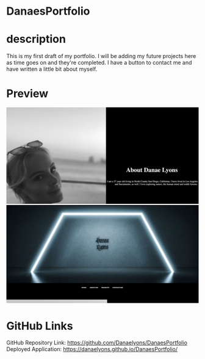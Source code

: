 # DanaesPortfolio
# description
This is my first draft of my portfolio.
I will be adding my future projects here as time goes on and they're completed.
I have a button to contact me and have written a little bit about myself.
# Preview
![portfoliopicture1](images/about-me.png)
![portfoliopicture2](images/hero-nav-bar.png)

# GitHub Links 
GitHub Repository Link: https://github.com/Danaelyons/DanaesPortfolio
Deployed Application: https://danaelyons.github.io/DanaesPortfolio/
